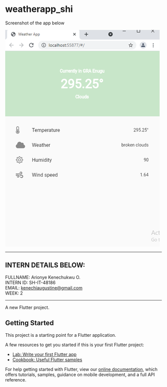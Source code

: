 # weatherapp_shi

Screenshot of the app below

![](screenshot/weatherappScreenshot.PNG)

________________________________

INTERN DETAILS BELOW:
--------------------
FULLNAME: Arionye Kenechukwu O. <br />
INTERN ID: SH-IT-48186 <br />
EMAIL: kenechiaugustine@gmail.com <br />
WEEK: 2 <br />

________________________________

A new Flutter project.

## Getting Started

This project is a starting point for a Flutter application.

A few resources to get you started if this is your first Flutter project:

- [Lab: Write your first Flutter app](https://flutter.dev/docs/get-started/codelab)
- [Cookbook: Useful Flutter samples](https://flutter.dev/docs/cookbook)

For help getting started with Flutter, view our
[online documentation](https://flutter.dev/docs), which offers tutorials,
samples, guidance on mobile development, and a full API reference.
